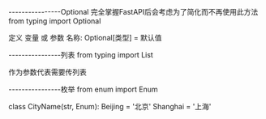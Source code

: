 ----------------Optional
完全掌握FastAPI后会考虑为了简化而不再使用此方法
from typing import Optional

定义 变量 或 参数
名称: Optional[类型] = 默认值

----------------列表
from typing import List

作为参数代表需要传列表

----------------枚举
from enum import Enum

class CityName(str, Enum):
    Beijing = '北京'
    Shanghai = '上海'

